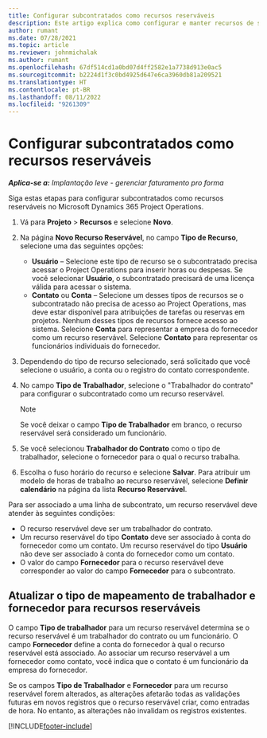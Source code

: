 ```yaml
---
title: Configurar subcontratados como recursos reserváveis
description: Este artigo explica como configurar e manter recursos de subcontratados criados de usuários e contatos no sistema, para que possam ser associados a subcontratos no Microsoft Dynamics 365 Project Operations.
author: rumant
ms.date: 07/28/2021
ms.topic: article
ms.reviewer: johnmichalak
ms.author: rumant
ms.openlocfilehash: 67df514cd1a0bd07d4ff2582e1a7738d913e0ac5
ms.sourcegitcommit: b2224d1f3c0bd4925d647e6ca3960db81a209521
ms.translationtype: HT
ms.contentlocale: pt-BR
ms.lasthandoff: 08/11/2022
ms.locfileid: "9261309"
---
```

# <a name="set-up-subcontractors-as-bookable-resources"></a>Configurar subcontratados como recursos reserváveis

_**Aplica-se a:** Implantação leve - gerenciar faturamento pro forma_

Siga estas etapas para configurar subcontratados como recursos reserváveis no Microsoft Dynamics 365 Project Operations.

1. Vá para **Projeto** \> **Recursos** e selecione **Novo**.
2. Na página **Novo Recurso Reservável**, no campo **Tipo de Recurso**, selecione uma das seguintes opções:

    - **Usuário** – Selecione este tipo de recurso se o subcontratado precisa acessar o Project Operations para inserir horas ou despesas. Se você selecionar **Usuário**, o subcontratado precisará de uma licença válida para acessar o sistema.
    - **Contato** ou **Conta** – Selecione um desses tipos de recursos se o subcontratado não precisa de acesso ao Project Operations, mas deve estar disponível para atribuições de tarefas ou reservas em projetos. Nenhum desses tipos de recursos fornece acesso ao sistema. Selecione **Conta** para representar a empresa do fornecedor como um recurso reservável. Selecione **Contato** para representar os funcionários individuais do fornecedor.

3. Dependendo do tipo de recurso selecionado, será solicitado que você selecione o usuário, a conta ou o registro do contato correspondente.
4. No campo **Tipo de Trabalhador**, selecione o "Trabalhador do contrato" para configurar o subcontratado como um recurso reservável.

    > [!NOTE]
    > Se você deixar o campo **Tipo de Trabalhador** em branco, o recurso reservável será considerado um funcionário.

5. Se você selecionou **Trabalhador do Contrato** como o tipo de trabalhador, selecione o fornecedor para o qual o recurso trabalha.
6. Escolha o fuso horário do recurso e selecione **Salvar**. Para atribuir um modelo de horas de trabalho ao recurso reservável, selecione **Definir calendário** na página da lista **Recurso Reservável**.

Para ser associado a uma linha de subcontrato, um recurso reservável deve atender às seguintes condições:

- O recurso reservável deve ser um trabalhador do contrato.
- Um recurso reservável do tipo **Contato** deve ser associado à conta do fornecedor como um contato. Um recurso reservável do tipo **Usuário** não deve ser associado à conta do fornecedor como um contato.
- O valor do campo **Fornecedor** para o recurso reservável deve corresponder ao valor do campo **Fornecedor** para o subcontrato.

## <a name="update-the-type-of-worker-and-vendor-mapping-for-bookable-resources"></a>Atualizar o tipo de mapeamento de trabalhador e fornecedor para recursos reserváveis

O campo **Tipo de trabalhador** para um recurso reservável determina se o recurso reservável é um trabalhador do contrato ou um funcionário. O campo **Fornecedor** define a conta do fornecedor à qual o recurso reservável está associado. Ao associar um recurso reservável a um fornecedor como contato, você indica que o contato é um funcionário da empresa do fornecedor.

Se os campos **Tipo de Trabalhador** e **Fornecedor** para um recurso reservável forem alterados, as alterações afetarão todas as validações futuras em novos registros que o recurso reservável criar, como entradas de hora. No entanto, as alterações não invalidam os registros existentes.

[!INCLUDE[footer-include](../../includes/footer-banner.md)]
